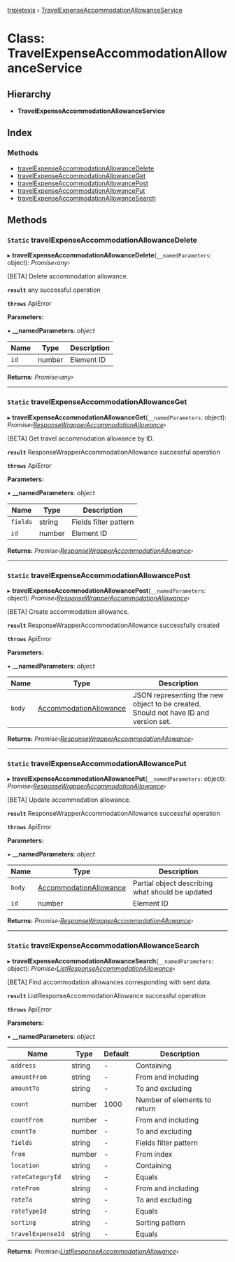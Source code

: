 [tripletexjs](../README.md) › [TravelExpenseAccommodationAllowanceService](travelexpenseaccommodationallowanceservice.md)

# Class: TravelExpenseAccommodationAllowanceService

## Hierarchy

* **TravelExpenseAccommodationAllowanceService**

## Index

### Methods

* [travelExpenseAccommodationAllowanceDelete](travelexpenseaccommodationallowanceservice.md#static-travelexpenseaccommodationallowancedelete)
* [travelExpenseAccommodationAllowanceGet](travelexpenseaccommodationallowanceservice.md#static-travelexpenseaccommodationallowanceget)
* [travelExpenseAccommodationAllowancePost](travelexpenseaccommodationallowanceservice.md#static-travelexpenseaccommodationallowancepost)
* [travelExpenseAccommodationAllowancePut](travelexpenseaccommodationallowanceservice.md#static-travelexpenseaccommodationallowanceput)
* [travelExpenseAccommodationAllowanceSearch](travelexpenseaccommodationallowanceservice.md#static-travelexpenseaccommodationallowancesearch)

## Methods

### `Static` travelExpenseAccommodationAllowanceDelete

▸ **travelExpenseAccommodationAllowanceDelete**(`__namedParameters`: object): *Promise‹any›*

[BETA] Delete accommodation allowance.

**`result`** any successful operation

**`throws`** ApiError

**Parameters:**

▪ **__namedParameters**: *object*

Name | Type | Description |
------ | ------ | ------ |
`id` | number | Element ID |

**Returns:** *Promise‹any›*

___

### `Static` travelExpenseAccommodationAllowanceGet

▸ **travelExpenseAccommodationAllowanceGet**(`__namedParameters`: object): *Promise‹[ResponseWrapperAccommodationAllowance](../interfaces/responsewrapperaccommodationallowance.md)›*

[BETA] Get travel accommodation allowance by ID.

**`result`** ResponseWrapperAccommodationAllowance successful operation

**`throws`** ApiError

**Parameters:**

▪ **__namedParameters**: *object*

Name | Type | Description |
------ | ------ | ------ |
`fields` | string | Fields filter pattern |
`id` | number | Element ID |

**Returns:** *Promise‹[ResponseWrapperAccommodationAllowance](../interfaces/responsewrapperaccommodationallowance.md)›*

___

### `Static` travelExpenseAccommodationAllowancePost

▸ **travelExpenseAccommodationAllowancePost**(`__namedParameters`: object): *Promise‹[ResponseWrapperAccommodationAllowance](../interfaces/responsewrapperaccommodationallowance.md)›*

[BETA] Create accommodation allowance.

**`result`** ResponseWrapperAccommodationAllowance successfully created

**`throws`** ApiError

**Parameters:**

▪ **__namedParameters**: *object*

Name | Type | Description |
------ | ------ | ------ |
`body` | [AccommodationAllowance](../interfaces/accommodationallowance.md) | JSON representing the new object to be created. Should not have ID and version set. |

**Returns:** *Promise‹[ResponseWrapperAccommodationAllowance](../interfaces/responsewrapperaccommodationallowance.md)›*

___

### `Static` travelExpenseAccommodationAllowancePut

▸ **travelExpenseAccommodationAllowancePut**(`__namedParameters`: object): *Promise‹[ResponseWrapperAccommodationAllowance](../interfaces/responsewrapperaccommodationallowance.md)›*

[BETA] Update accommodation allowance.

**`result`** ResponseWrapperAccommodationAllowance successful operation

**`throws`** ApiError

**Parameters:**

▪ **__namedParameters**: *object*

Name | Type | Description |
------ | ------ | ------ |
`body` | [AccommodationAllowance](../interfaces/accommodationallowance.md) | Partial object describing what should be updated |
`id` | number | Element ID |

**Returns:** *Promise‹[ResponseWrapperAccommodationAllowance](../interfaces/responsewrapperaccommodationallowance.md)›*

___

### `Static` travelExpenseAccommodationAllowanceSearch

▸ **travelExpenseAccommodationAllowanceSearch**(`__namedParameters`: object): *Promise‹[ListResponseAccommodationAllowance](../interfaces/listresponseaccommodationallowance.md)›*

[BETA] Find accommodation allowances corresponding with sent data.

**`result`** ListResponseAccommodationAllowance successful operation

**`throws`** ApiError

**Parameters:**

▪ **__namedParameters**: *object*

Name | Type | Default | Description |
------ | ------ | ------ | ------ |
`address` | string | - | Containing |
`amountFrom` | string | - | From and including |
`amountTo` | string | - | To and excluding |
`count` | number | 1000 | Number of elements to return |
`countFrom` | number | - | From and including |
`countTo` | number | - | To and excluding |
`fields` | string | - | Fields filter pattern |
`from` | number | - | From index |
`location` | string | - | Containing |
`rateCategoryId` | string | - | Equals |
`rateFrom` | string | - | From and including |
`rateTo` | string | - | To and excluding |
`rateTypeId` | string | - | Equals |
`sorting` | string | - | Sorting pattern |
`travelExpenseId` | string | - | Equals |

**Returns:** *Promise‹[ListResponseAccommodationAllowance](../interfaces/listresponseaccommodationallowance.md)›*
